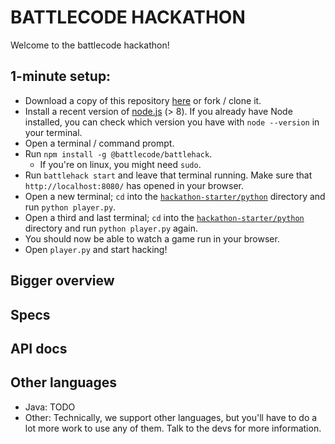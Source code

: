 # BATTLECODE HACKATHON
Welcome to the battlecode hackathon!

## 1-minute setup:
- Download a copy of this repository [here](https://github.com/battlecode/hackathon-starter/) or fork / clone it.
- Install a recent version of [node.js](https://nodejs.org/en/) (> 8). If you already have Node installed, you can check which version you have with `node --version` in your terminal.
- Open a terminal / command prompt.
- Run `npm install -g @battlecode/battlehack`.
    - If you're on linux, you might need `sudo`.
- Run `battlehack start` and leave that terminal running. Make sure that `http://localhost:8080/` has opened in your browser.
- Open a new terminal; `cd` into the [`hackathon-starter/python`](https://github.com/battlecode/hackathon-starter/tree/master/python/) directory and run `python player.py`.
- Open a third and last terminal; `cd` into the [`hackathon-starter/python`](https://github.com/battlecode/hackathon-starter/tree/master/python/) directory and run `python player.py` again.
- You should now be able to watch a game run in your browser.
- Open `player.py` and start hacking!

## Bigger overview

## Specs

## API docs

## Other languages
- Java:
    TODO
- Other:
    Technically, we support other languages, but you'll have to do a lot more work to use any of them.
    Talk to the devs for more information.
